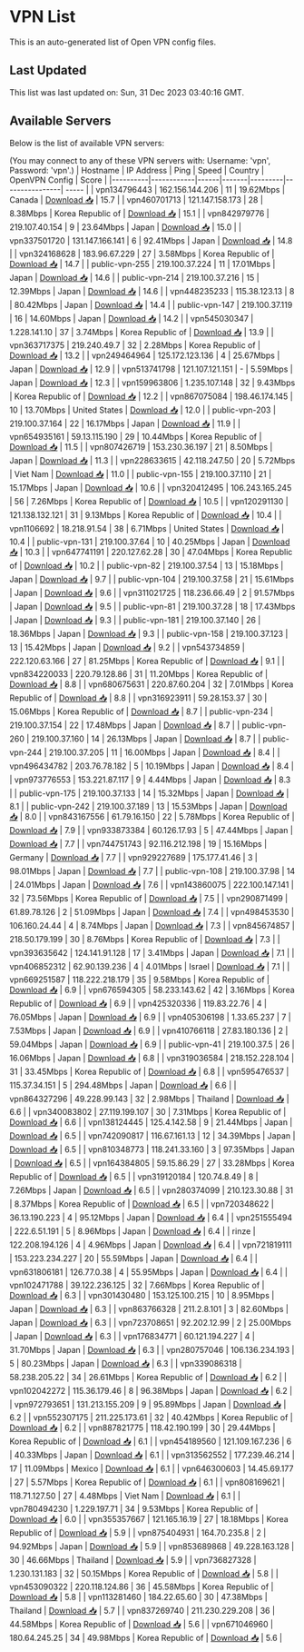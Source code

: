 # VPN List

This is an auto-generated list of Open VPN config files.

## Last Updated

This list was last updated on: Sun, 31 Dec 2023 03:40:16 GMT.

## Available Servers

Below is the list of available VPN servers:

(You may connect to any of these VPN servers with: Username: 'vpn', Password: 'vpn'.)
| Hostname | IP Address | Ping | Speed | Country | OpenVPN Config | Score |
|----------|------------|------|-------|---------|----------------| ----- |
| vpn134796443 | 162.156.144.206 | 11 | 19.62Mbps | Canada | [Download 📥](./configs/server_0_CA.ovpn) | 15.7 |
| vpn460701713 | 121.147.158.173 | 28 | 8.38Mbps | Korea Republic of | [Download 📥](./configs/server_1_KR.ovpn) | 15.1 |
| vpn842979776 | 219.107.40.154 | 9 | 23.64Mbps | Japan | [Download 📥](./configs/server_2_JP.ovpn) | 15.0 |
| vpn337501720 | 131.147.166.141 | 6 | 92.41Mbps | Japan | [Download 📥](./configs/server_3_JP.ovpn) | 14.8 |
| vpn324168628 | 183.96.67.229 | 27 | 3.58Mbps | Korea Republic of | [Download 📥](./configs/server_4_KR.ovpn) | 14.7 |
| public-vpn-255 | 219.100.37.224 | 11 | 17.01Mbps | Japan | [Download 📥](./configs/server_5_JP.ovpn) | 14.6 |
| public-vpn-214 | 219.100.37.216 | 15 | 12.39Mbps | Japan | [Download 📥](./configs/server_6_JP.ovpn) | 14.6 |
| vpn448235233 | 115.38.123.13 | 8 | 80.42Mbps | Japan | [Download 📥](./configs/server_7_JP.ovpn) | 14.4 |
| public-vpn-147 | 219.100.37.119 | 16 | 14.60Mbps | Japan | [Download 📥](./configs/server_8_JP.ovpn) | 14.2 |
| vpn545030347 | 1.228.141.10 | 37 | 3.74Mbps | Korea Republic of | [Download 📥](./configs/server_9_KR.ovpn) | 13.9 |
| vpn363717375 | 219.240.49.7 | 32 | 2.28Mbps | Korea Republic of | [Download 📥](./configs/server_10_KR.ovpn) | 13.2 |
| vpn249464964 | 125.172.123.136 | 4 | 25.67Mbps | Japan | [Download 📥](./configs/server_11_JP.ovpn) | 12.9 |
| vpn513741798 | 121.107.121.151 | - | 5.59Mbps | Japan | [Download 📥](./configs/server_12_JP.ovpn) | 12.3 |
| vpn159963806 | 1.235.107.148 | 32 | 9.43Mbps | Korea Republic of | [Download 📥](./configs/server_13_KR.ovpn) | 12.2 |
| vpn867075084 | 198.46.174.145 | 10 | 13.70Mbps | United States | [Download 📥](./configs/server_14_US.ovpn) | 12.0 |
| public-vpn-203 | 219.100.37.164 | 22 | 16.17Mbps | Japan | [Download 📥](./configs/server_15_JP.ovpn) | 11.9 |
| vpn654935161 | 59.13.115.190 | 29 | 10.44Mbps | Korea Republic of | [Download 📥](./configs/server_16_KR.ovpn) | 11.5 |
| vpn807426719 | 153.230.36.197 | 21 | 8.50Mbps | Japan | [Download 📥](./configs/server_17_JP.ovpn) | 11.3 |
| vpn228633615 | 42.118.247.50 | 20 | 5.72Mbps | Viet Nam | [Download 📥](./configs/server_18_VN.ovpn) | 11.0 |
| public-vpn-155 | 219.100.37.110 | 21 | 15.17Mbps | Japan | [Download 📥](./configs/server_19_JP.ovpn) | 10.6 |
| vpn320412495 | 106.243.165.245 | 56 | 7.26Mbps | Korea Republic of | [Download 📥](./configs/server_20_KR.ovpn) | 10.5 |
| vpn120291130 | 121.138.132.121 | 31 | 9.13Mbps | Korea Republic of | [Download 📥](./configs/server_21_KR.ovpn) | 10.4 |
| vpn1106692 | 18.218.91.54 | 38 | 6.71Mbps | United States | [Download 📥](./configs/server_22_US.ovpn) | 10.4 |
| public-vpn-131 | 219.100.37.64 | 10 | 40.25Mbps | Japan | [Download 📥](./configs/server_23_JP.ovpn) | 10.3 |
| vpn647741191 | 220.127.62.28 | 30 | 47.04Mbps | Korea Republic of | [Download 📥](./configs/server_24_KR.ovpn) | 10.2 |
| public-vpn-82 | 219.100.37.54 | 13 | 15.18Mbps | Japan | [Download 📥](./configs/server_25_JP.ovpn) | 9.7 |
| public-vpn-104 | 219.100.37.58 | 21 | 15.61Mbps | Japan | [Download 📥](./configs/server_26_JP.ovpn) | 9.6 |
| vpn311021725 | 118.236.66.49 | 2 | 91.57Mbps | Japan | [Download 📥](./configs/server_27_JP.ovpn) | 9.5 |
| public-vpn-81 | 219.100.37.28 | 18 | 17.43Mbps | Japan | [Download 📥](./configs/server_28_JP.ovpn) | 9.3 |
| public-vpn-181 | 219.100.37.140 | 26 | 18.36Mbps | Japan | [Download 📥](./configs/server_29_JP.ovpn) | 9.3 |
| public-vpn-158 | 219.100.37.123 | 13 | 15.42Mbps | Japan | [Download 📥](./configs/server_30_JP.ovpn) | 9.2 |
| vpn543734859 | 222.120.63.166 | 27 | 81.25Mbps | Korea Republic of | [Download 📥](./configs/server_31_KR.ovpn) | 9.1 |
| vpn834220033 | 220.79.128.86 | 31 | 11.20Mbps | Korea Republic of | [Download 📥](./configs/server_32_KR.ovpn) | 8.8 |
| vpn680675631 | 220.87.60.204 | 32 | 7.01Mbps | Korea Republic of | [Download 📥](./configs/server_33_KR.ovpn) | 8.8 |
| vpn316923911 | 59.28.153.37 | 30 | 15.06Mbps | Korea Republic of | [Download 📥](./configs/server_34_KR.ovpn) | 8.7 |
| public-vpn-234 | 219.100.37.154 | 22 | 17.48Mbps | Japan | [Download 📥](./configs/server_35_JP.ovpn) | 8.7 |
| public-vpn-260 | 219.100.37.160 | 14 | 26.13Mbps | Japan | [Download 📥](./configs/server_36_JP.ovpn) | 8.7 |
| public-vpn-244 | 219.100.37.205 | 11 | 16.00Mbps | Japan | [Download 📥](./configs/server_37_JP.ovpn) | 8.4 |
| vpn496434782 | 203.76.78.182 | 5 | 10.19Mbps | Japan | [Download 📥](./configs/server_38_JP.ovpn) | 8.4 |
| vpn973776553 | 153.221.87.117 | 9 | 4.44Mbps | Japan | [Download 📥](./configs/server_39_JP.ovpn) | 8.3 |
| public-vpn-175 | 219.100.37.133 | 14 | 15.32Mbps | Japan | [Download 📥](./configs/server_40_JP.ovpn) | 8.1 |
| public-vpn-242 | 219.100.37.189 | 13 | 15.53Mbps | Japan | [Download 📥](./configs/server_41_JP.ovpn) | 8.0 |
| vpn843167556 | 61.79.16.150 | 22 | 5.78Mbps | Korea Republic of | [Download 📥](./configs/server_42_KR.ovpn) | 7.9 |
| vpn933873384 | 60.126.17.93 | 5 | 47.44Mbps | Japan | [Download 📥](./configs/server_43_JP.ovpn) | 7.7 |
| vpn744751743 | 92.116.212.198 | 19 | 15.16Mbps | Germany | [Download 📥](./configs/server_44_DE.ovpn) | 7.7 |
| vpn929227689 | 175.177.41.46 | 3 | 98.01Mbps | Japan | [Download 📥](./configs/server_45_JP.ovpn) | 7.7 |
| public-vpn-108 | 219.100.37.98 | 14 | 24.01Mbps | Japan | [Download 📥](./configs/server_46_JP.ovpn) | 7.6 |
| vpn143860075 | 222.100.147.141 | 32 | 73.56Mbps | Korea Republic of | [Download 📥](./configs/server_47_KR.ovpn) | 7.5 |
| vpn290871499 | 61.89.78.126 | 2 | 51.09Mbps | Japan | [Download 📥](./configs/server_48_JP.ovpn) | 7.4 |
| vpn498453530 | 106.160.24.44 | 4 | 8.74Mbps | Japan | [Download 📥](./configs/server_49_JP.ovpn) | 7.3 |
| vpn845674857 | 218.50.179.199 | 30 | 8.76Mbps | Korea Republic of | [Download 📥](./configs/server_50_KR.ovpn) | 7.3 |
| vpn393635642 | 124.141.91.128 | 17 | 3.41Mbps | Japan | [Download 📥](./configs/server_51_JP.ovpn) | 7.1 |
| vpn406852312 | 62.90.139.236 | 4 | 4.01Mbps | Israel | [Download 📥](./configs/server_52_IL.ovpn) | 7.1 |
| vpn669251587 | 118.222.218.179 | 35 | 9.58Mbps | Korea Republic of | [Download 📥](./configs/server_53_KR.ovpn) | 6.9 |
| vpn676594305 | 58.233.143.62 | 42 | 3.16Mbps | Korea Republic of | [Download 📥](./configs/server_54_KR.ovpn) | 6.9 |
| vpn425320336 | 119.83.22.76 | 4 | 76.05Mbps | Japan | [Download 📥](./configs/server_55_JP.ovpn) | 6.9 |
| vpn405306198 | 1.33.65.237 | 7 | 7.53Mbps | Japan | [Download 📥](./configs/server_56_JP.ovpn) | 6.9 |
| vpn410766118 | 27.83.180.136 | 2 | 59.04Mbps | Japan | [Download 📥](./configs/server_57_JP.ovpn) | 6.9 |
| public-vpn-41 | 219.100.37.5 | 26 | 16.06Mbps | Japan | [Download 📥](./configs/server_58_JP.ovpn) | 6.8 |
| vpn319036584 | 218.152.228.104 | 31 | 33.45Mbps | Korea Republic of | [Download 📥](./configs/server_59_KR.ovpn) | 6.8 |
| vpn595476537 | 115.37.34.151 | 5 | 294.48Mbps | Japan | [Download 📥](./configs/server_60_JP.ovpn) | 6.6 |
| vpn864327296 | 49.228.99.143 | 32 | 2.98Mbps | Thailand | [Download 📥](./configs/server_61_TH.ovpn) | 6.6 |
| vpn340083802 | 27.119.199.107 | 30 | 7.31Mbps | Korea Republic of | [Download 📥](./configs/server_62_KR.ovpn) | 6.6 |
| vpn138124445 | 125.4.142.58 | 9 | 21.44Mbps | Japan | [Download 📥](./configs/server_63_JP.ovpn) | 6.5 |
| vpn742090817 | 116.67.161.13 | 12 | 34.39Mbps | Japan | [Download 📥](./configs/server_64_JP.ovpn) | 6.5 |
| vpn810348773 | 118.241.33.160 | 3 | 97.35Mbps | Japan | [Download 📥](./configs/server_65_JP.ovpn) | 6.5 |
| vpn164384805 | 59.15.86.29 | 27 | 33.28Mbps | Korea Republic of | [Download 📥](./configs/server_66_KR.ovpn) | 6.5 |
| vpn319120184 | 120.74.8.49 | 8 | 7.26Mbps | Japan | [Download 📥](./configs/server_67_JP.ovpn) | 6.5 |
| vpn280374099 | 210.123.30.88 | 31 | 8.37Mbps | Korea Republic of | [Download 📥](./configs/server_68_KR.ovpn) | 6.5 |
| vpn720348622 | 36.13.190.223 | 4 | 95.12Mbps | Japan | [Download 📥](./configs/server_69_JP.ovpn) | 6.4 |
| vpn251555494 | 222.6.51.191 | 5 | 8.96Mbps | Japan | [Download 📥](./configs/server_70_JP.ovpn) | 6.4 |
| rinze | 122.208.194.126 | 4 | 4.96Mbps | Japan | [Download 📥](./configs/server_71_JP.ovpn) | 6.4 |
| vpn721819111 | 153.223.234.227 | 20 | 55.59Mbps | Japan | [Download 📥](./configs/server_72_JP.ovpn) | 6.4 |
| vpn631806181 | 126.77.0.38 | 4 | 55.95Mbps | Japan | [Download 📥](./configs/server_73_JP.ovpn) | 6.4 |
| vpn102471788 | 39.122.236.125 | 32 | 7.66Mbps | Korea Republic of | [Download 📥](./configs/server_74_KR.ovpn) | 6.3 |
| vpn301430480 | 153.125.100.215 | 10 | 8.95Mbps | Japan | [Download 📥](./configs/server_75_JP.ovpn) | 6.3 |
| vpn863766328 | 211.2.8.101 | 3 | 82.60Mbps | Japan | [Download 📥](./configs/server_76_JP.ovpn) | 6.3 |
| vpn723708651 | 92.202.12.99 | 2 | 25.00Mbps | Japan | [Download 📥](./configs/server_77_JP.ovpn) | 6.3 |
| vpn176834771 | 60.121.194.227 | 4 | 31.70Mbps | Japan | [Download 📥](./configs/server_78_JP.ovpn) | 6.3 |
| vpn280757046 | 106.136.234.193 | 5 | 80.23Mbps | Japan | [Download 📥](./configs/server_79_JP.ovpn) | 6.3 |
| vpn339086318 | 58.238.205.22 | 34 | 26.61Mbps | Korea Republic of | [Download 📥](./configs/server_80_KR.ovpn) | 6.2 |
| vpn102042272 | 115.36.179.46 | 8 | 96.38Mbps | Japan | [Download 📥](./configs/server_81_JP.ovpn) | 6.2 |
| vpn972793651 | 131.213.155.209 | 9 | 95.89Mbps | Japan | [Download 📥](./configs/server_82_JP.ovpn) | 6.2 |
| vpn552307175 | 211.225.173.61 | 32 | 40.42Mbps | Korea Republic of | [Download 📥](./configs/server_83_KR.ovpn) | 6.2 |
| vpn887821775 | 118.42.190.199 | 30 | 29.44Mbps | Korea Republic of | [Download 📥](./configs/server_84_KR.ovpn) | 6.1 |
| vpn454189560 | 121.109.167.236 | 6 | 40.33Mbps | Japan | [Download 📥](./configs/server_85_JP.ovpn) | 6.1 |
| vpn313562552 | 177.239.46.214 | 17 | 11.09Mbps | Mexico | [Download 📥](./configs/server_86_MX.ovpn) | 6.1 |
| vpn646300603 | 14.45.69.177 | 27 | 5.57Mbps | Korea Republic of | [Download 📥](./configs/server_87_KR.ovpn) | 6.1 |
| vpn808169621 | 118.71.127.50 | 27 | 4.48Mbps | Viet Nam | [Download 📥](./configs/server_88_VN.ovpn) | 6.1 |
| vpn780494230 | 1.229.197.71 | 34 | 9.53Mbps | Korea Republic of | [Download 📥](./configs/server_89_KR.ovpn) | 6.0 |
| vpn355357667 | 121.165.16.19 | 27 | 18.18Mbps | Korea Republic of | [Download 📥](./configs/server_90_KR.ovpn) | 5.9 |
| vpn875404931 | 164.70.235.8 | 2 | 94.92Mbps | Japan | [Download 📥](./configs/server_91_JP.ovpn) | 5.9 |
| vpn853689868 | 49.228.163.128 | 30 | 46.66Mbps | Thailand | [Download 📥](./configs/server_92_TH.ovpn) | 5.9 |
| vpn736827328 | 1.230.131.183 | 32 | 50.15Mbps | Korea Republic of | [Download 📥](./configs/server_93_KR.ovpn) | 5.8 |
| vpn453090322 | 220.118.124.86 | 36 | 45.58Mbps | Korea Republic of | [Download 📥](./configs/server_94_KR.ovpn) | 5.8 |
| vpn113281460 | 184.22.65.60 | 30 | 47.38Mbps | Thailand | [Download 📥](./configs/server_95_TH.ovpn) | 5.7 |
| vpn837269740 | 211.230.229.208 | 36 | 44.58Mbps | Korea Republic of | [Download 📥](./configs/server_96_KR.ovpn) | 5.6 |
| vpn671046960 | 180.64.245.25 | 34 | 49.98Mbps | Korea Republic of | [Download 📥](./configs/server_97_KR.ovpn) | 5.6 |
